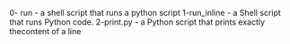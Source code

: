 0- run - a shell script that runs a python script
1-run_inline - a Shell script that runs Python code.
2-print.py - a Python script that prints exactly thecontent of a line
